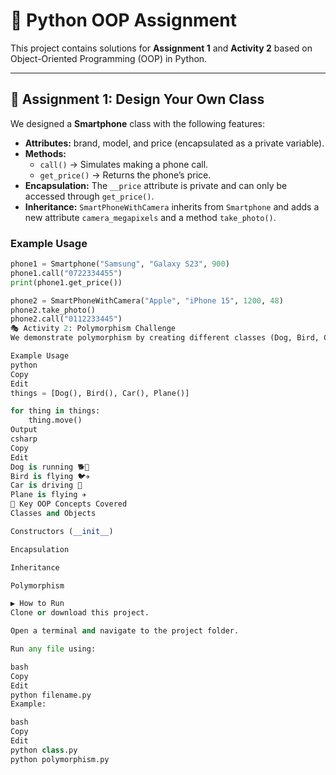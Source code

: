 # 🐍 Python OOP Assignment

This project contains solutions for **Assignment 1** and **Activity 2** based on Object-Oriented Programming (OOP) in Python.

---

## 📘 Assignment 1: Design Your Own Class

We designed a **Smartphone** class with the following features:

- **Attributes:** brand, model, and price (encapsulated as a private variable).
- **Methods:** 
  - `call()` → Simulates making a phone call.
  - `get_price()` → Returns the phone’s price.
- **Encapsulation:** The `__price` attribute is private and can only be accessed through `get_price()`.
- **Inheritance:** `SmartPhoneWithCamera` inherits from `Smartphone` and adds a new attribute `camera_megapixels` and a method `take_photo()`.

### Example Usage
```python
phone1 = Smartphone("Samsung", "Galaxy S23", 900)
phone1.call("0722334455")
print(phone1.get_price())

phone2 = SmartPhoneWithCamera("Apple", "iPhone 15", 1200, 48)
phone2.take_photo()
phone2.call("0112233445")
🎭 Activity 2: Polymorphism Challenge
We demonstrate polymorphism by creating different classes (Dog, Bird, Car, Plane) that all implement a move() method. Each class defines its own behavior for move().

Example Usage
python
Copy
Edit
things = [Dog(), Bird(), Car(), Plane()]

for thing in things:
    thing.move()
Output
csharp
Copy
Edit
Dog is running 🐕💨
Bird is flying 🐦✈️
Car is driving 🚗
Plane is flying ✈️
🚀 Key OOP Concepts Covered
Classes and Objects

Constructors (__init__)

Encapsulation

Inheritance

Polymorphism

▶️ How to Run
Clone or download this project.

Open a terminal and navigate to the project folder.

Run any file using:

bash
Copy
Edit
python filename.py
Example:

bash
Copy
Edit
python class.py
python polymorphism.py
